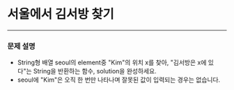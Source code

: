 # 서울에서 김서방 찾기
***

### 문제 설명

- String형 배열 seoul의 element중 "Kim"의 위치 x를 찾아, "김서방은 x에 있다"는 String을 반환하는 함수, solution을 완성하세요. 
- seoul에 "Kim"은 오직 한 번만 나타나며 잘못된 값이 입력되는 경우는 없습니다.